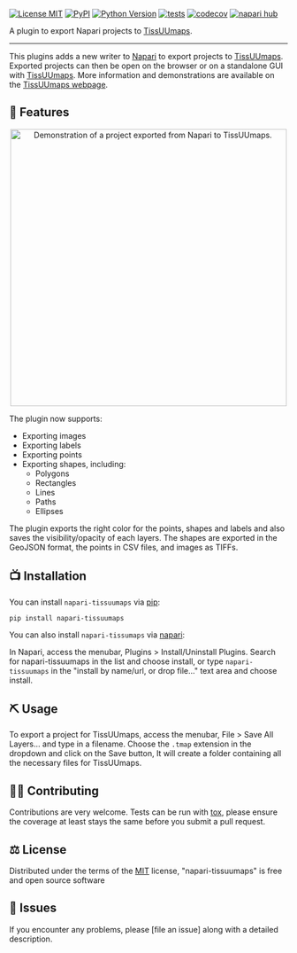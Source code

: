 
[![License MIT](https://img.shields.io/pypi/l/napari-tissuumaps.svg?color=green)](https://github.com/npielawski/napari-tissuumaps/raw/main/LICENSE)
[![PyPI](https://img.shields.io/pypi/v/napari-tissuumaps.svg?color=green)](https://pypi.org/project/napari-tissuumaps)
[![Python Version](https://img.shields.io/pypi/pyversions/napari-tissuumaps.svg?color=green)](https://python.org)
[![tests](https://github.com/npielawski/napari-tissuumaps/workflows/tests/badge.svg)](https://github.com/npielawski/napari-tissuumaps/actions)
[![codecov](https://codecov.io/gh/npielawski/napari-tissuumaps/branch/main/graph/badge.svg)](https://codecov.io/gh/npielawski/napari-tissuumaps)
[![napari hub](https://img.shields.io/endpoint?url=https://api.napari-hub.org/shields/napari-tissuumaps)](https://napari-hub.org/plugins/napari-tissuumaps)

A plugin to export Napari projects to [TissUUmaps](https://tissuumaps.research.it.uu.se/).

----------------------------------

This plugins adds a new writer to [Napari] to export projects to [TissUUmaps](https://github.com/TissUUmaps/TissUUmaps). Exported projects can then be open on the browser or on a standalone GUI with [TissUUmaps](https://github.com/TissUUmaps/TissUUmaps). More information and demonstrations are available on the [TissUUmaps webpage](https://tissuumaps.research.it.uu.se/).

<!--
Don't miss the full getting started guide to set up your new package:
https://github.com/napari/cookiecutter-napari-plugin#getting-started

and review the napari docs for plugin developers:
https://napari.org/stable/plugins/index.html
-->

## 🚀 Features

<p align="center">
  <img src="images/screenshot.jpg" alt="Demonstration of a project exported from Napari to TissUUmaps." width="500" />
</p>

The plugin now supports:

* Exporting images
* Exporting labels
* Exporting points
* Exporting shapes, including:
    * Polygons
    * Rectangles
    * Lines
    * Paths
    * Ellipses

The plugin exports the right color for the points, shapes and labels and also saves the visibility/opacity of each layers. The shapes are exported in the GeoJSON format, the points in CSV files, and images as TIFFs.

## 📺 Installation

You can install `napari-tissuumaps` via [pip]:

    pip install napari-tissuumaps

You can also install `napari-tissumaps` via [napari]:

In Napari, access the menubar, Plugins > Install/Uninstall Plugins.
Search for napari-tissuumaps in the list and choose install, or type
`napari-tissuumaps` in the "install by name/url, or drop file..." text area and choose
install.

## ⛏ Usage

To export a project for TissUUmaps, access the menubar, File > Save All Layers... and
type in a filename. Choose the `.tmap` extension in the dropdown and click on the Save
button, It will create a folder containing all the necessary files for TissUUmaps.

## 👩‍💻 Contributing

Contributions are very welcome. Tests can be run with [tox], please ensure
the coverage at least stays the same before you submit a pull request.

## ⚖️ License

Distributed under the terms of the [MIT] license,
"napari-tissuumaps" is free and open source software

## 🚒 Issues

If you encounter any problems, please [file an issue] along with a detailed description.

[napari]: https://github.com/napari/napari
[Cookiecutter]: https://github.com/audreyr/cookiecutter
[@napari]: https://github.com/napari
[MIT]: http://opensource.org/licenses/MIT
[BSD-3]: http://opensource.org/licenses/BSD-3-Clause
[GNU GPL v3.0]: http://www.gnu.org/licenses/gpl-3.0.txt
[GNU LGPL v3.0]: http://www.gnu.org/licenses/lgpl-3.0.txt
[Apache Software License 2.0]: http://www.apache.org/licenses/LICENSE-2.0
[Mozilla Public License 2.0]: https://www.mozilla.org/media/MPL/2.0/index.txt
[cookiecutter-napari-plugin]: https://github.com/napari/cookiecutter-napari-plugin

[napari]: https://github.com/napari/napari
[tox]: https://tox.readthedocs.io/en/latest/
[pip]: https://pypi.org/project/pip/
[PyPI]: https://pypi.org/
